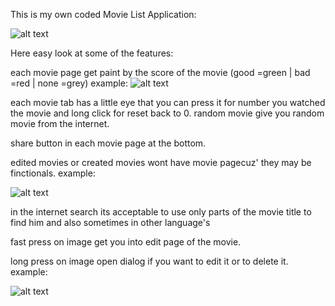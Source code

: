 This is my own coded Movie List Application:

![alt text](https://image.ibb.co/ipcgZn/Screenshot_1521969701.png=10)

Here easy look at some of the features:

each movie page get paint by the score of the movie (good =green | bad  =red | none =grey) example:
![alt text](https://preview.ibb.co/efgVS7/Screenshot_1521969795.png=10)

each movie tab has a little eye that you can press it for number you watched the movie and long click for reset back to 0.
random movie give you random movie from the internet.

share button in each movie page at the bottom.

edited movies or created movies wont have movie pagecuz' they may be finctionals. example:

![alt text](https://image.ibb.co/iVH9LS/Screenshot_1521969868.png=10)


in the internet search its acceptable to use only parts of the movie title to find him and also sometimes in other language's

fast press on image get you into edit page of the movie.

long press on image open dialog if you want to edit it or to delete it. example:

![alt text](https://image.ibb.co/jF2LS7/Screenshot_1521969874.png=10)
